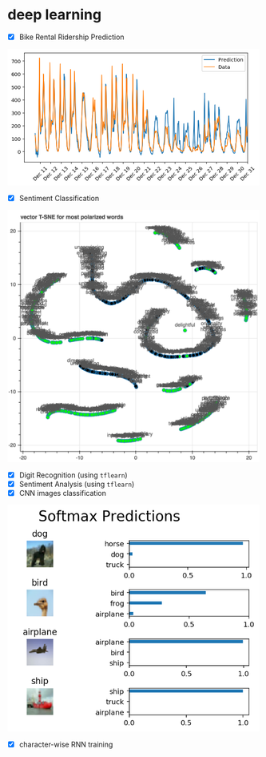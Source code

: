 # deep learning

- [x] Bike Rental Ridership Prediction

![prediction](https://github.com/ZhangShiqiu1993/deep_learning/blob/master/bike_rental_ridership/prediction.png?raw=true)

- [x] Sentiment Classification

![word_label](https://github.com/ZhangShiqiu1993/deep_learning/blob/master/sentiment_classification/demo/words_with_labels.png?raw=true)

- [x] Digit Recognition (using `tflearn`)
- [x] Sentiment Analysis (using `tflearn`)
- [x] CNN images classification

![CNN image classification](https://github.com/ZhangShiqiu1993/deep_learning/blob/master/image_classification/softmax_prediction.png?raw=true)

- [x] character-wise RNN training